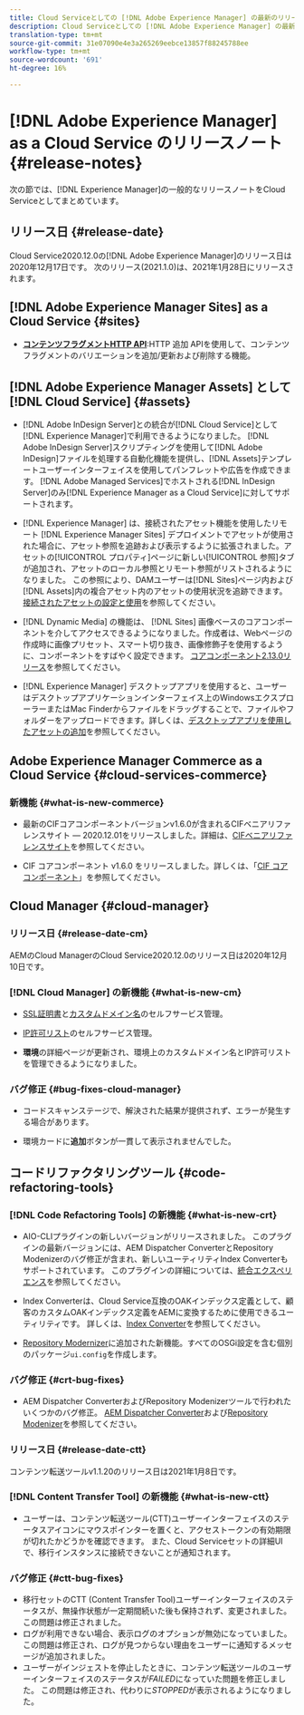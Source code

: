```yaml
---
title: Cloud Serviceとしての [!DNL Adobe Experience Manager] の最新のリリースノートです。
description: Cloud Serviceとしての [!DNL Adobe Experience Manager] の最新のリリースノートです。
translation-type: tm+mt
source-git-commit: 31e07090e4e3a265269eebce13857f88245788ee
workflow-type: tm+mt
source-wordcount: '691'
ht-degree: 16%

---
```



# [!DNL Adobe Experience Manager] as a Cloud Service のリリースノート {#release-notes}

次の節では、[!DNL Experience Manager]の一般的なリリースノートをCloud Serviceとしてまとめています。

## リリース日 {#release-date}

Cloud Service2020.12.0の[!DNL Adobe Experience Manager]のリリース日は2020年12月17日です。
次のリリース(2021.1.0)は、2021年1月28日にリリースされます。

## [!DNL Adobe Experience Manager Sites] as a Cloud Service {#sites}

* **[コンテンツフラグメントHTTP API](/help/assets/content-fragments/assets-api-content-fragments.md)**:HTTP 追加 APIを使用して、コンテンツフラグメントのバリエーションを追加/更新および削除する機能。

## [!DNL Adobe Experience Manager Assets] として  [!DNL Cloud Service] {#assets}

* [!DNL Adobe InDesign Server]との統合が[!DNL Cloud Service]として[!DNL Experience Manager]で利用できるようになりました。 [!DNL Adobe InDesign Server]スクリプティングを使用して[!DNL Adobe InDesign]ファイルを処理する自動化機能を提供し、[!DNL Assets]テンプレートユーザーインターフェイスを使用してパンフレットや広告を作成できます。 [!DNL Adobe Managed Services]でホストされる[!DNL InDesign Server]のみ[!DNL Experience Manager as a Cloud Service]に対してサポートされます。<!-- TBD: Add link to article. -->

* [!DNL Experience Manager] は、接続されたアセット機能を使用したリモート [!DNL Experience Manager Sites] デプロイメントでアセットが使用された場合に、アセット参照を追跡および表示するように拡張されました。アセットの[!UICONTROL プロパティ]ページに新しい[!UICONTROL 参照]タブが追加され、アセットのローカル参照とリモート参照がリストされるようになりました。 この参照により、DAMユーザーは[!DNL Sites]ページ内および[!DNL Assets]内の複合アセット内のアセットの使用状況を追跡できます。 [接続されたアセットの設定と使用](/help/assets/use-assets-across-connected-assets-instances.md)を参照してください。

* [!DNL Dynamic Media] の機能は、 [!DNL Sites] 画像ベースのコアコンポーネントを介してアクセスできるようになりました。作成者は、Webページの作成時に画像プリセット、スマート切り抜き、画像修飾子を使用するように、コンポーネントをすばやく設定できます。 [コアコンポーネント2.13.0リリース](https://github.com/adobe/aem-core-wcm-components/releases/tag/core.wcm.components.reactor-2.13.0)を参照してください。

* [!DNL Experience Manager] デスクトップアプリを使用すると、ユーザーはデスクトップアプリケーションインターフェイス上のWindowsエクスプローラーまたはMac Finderからファイルをドラッグすることで、ファイルやフォルダーをアップロードできます。詳しくは、[デスクトップアプリを使用したアセットの追加](https://experienceleague.adobe.com/docs/experience-manager-desktop-app/using/using.html#upload-and-add-new-assets-to-aem)を参照してください。

## Adobe Experience Manager Commerce as a Cloud Service {#cloud-services-commerce}

### 新機能 {#what-is-new-commerce}

* 最新のCIFコアコンポーネントバージョンv1.6.0が含まれるCIFベニアリファレンスサイト — 2020.12.01をリリースしました。詳細は、[CIFベニアリファレンスサイト](https://github.com/adobe/aem-cif-guides-venia/releases/tag/venia-2020.12.01)を参照してください。

* CIF コアコンポーネント v1.6.0 をリリースしました。詳しくは、「[CIF コアコンポーネント](https://github.com/adobe/aem-core-cif-components/releases/tag/core-cif-components-reactor-1.6.0)」を参照してください。

## Cloud Manager {#cloud-manager}

### リリース日 {#release-date-cm}

AEMのCloud ManagerのCloud Service2020.12.0のリリース日は2020年12月10日です。

### [!DNL Cloud Manager] の新機能 {#what-is-new-cm}

* [SSL証明書](/help/implementing/cloud-manager/managing-ssl-certifications/introduction.md)と[カスタムドメイン名](/help/implementing/cloud-manager/custom-domain-names/introduction.md)のセルフサービス管理。

* [IP許可リスト](/help/implementing/cloud-manager/ip-allow-lists/introduction.md)のセルフサービス管理。

* **環境**&#x200B;の詳細ページが更新され、環境上のカスタムドメイン名とIP許可リストを管理できるようになりました。

### バグ修正 {#bug-fixes-cloud-manager}

* コードスキャンステージで、解決された結果が提供されず、エラーが発生する場合があります。

* 環境カードに&#x200B;**追加**&#x200B;ボタンが一貫して表示されませんでした。

## コードリファクタリングツール {#code-refactoring-tools}

### [!DNL Code Refactoring Tools] の新機能 {#what-is-new-crt}

* AIO-CLIプラグインの新しいバージョンがリリースされました。 このプラグインの最新バージョンには、AEM Dispatcher ConverterとRepository Modenizerのバグ修正が含まれ、新しいユーティリティIndex Converterもサポートされています。 このプラグインの詳細については、[統合エクスペリエンス](https://experienceleague.adobe.com/docs/experience-manager-cloud-service/moving/refactoring-tools/unified-experience.html?lang=en#benefits)を参照してください。

* Index Converterは、Cloud Service互換のOAKインデックス定義として、顧客のカスタムOAKインデックス定義をAEMに変換するために使用できるユーティリティです。 詳しくは、[Index Converter](https://github.com/adobe/aem-cloud-service-source-migration/tree/master/packages/index-converter)を参照してください。

* [Repository Modernizer](https://github.com/adobe/aem-cloud-service-source-migration/tree/master/packages/repository-modernizer)に追加された新機能。すべてのOSGi設定を含む個別のパッケージ`ui.config`を作成します。

### バグ修正 {#crt-bug-fixes}

* AEM Dispatcher ConverterおよびRepository Modenizerツールで行われたいくつかのバグ修正。 [AEM Dispatcher Converter](https://github.com/adobe/aem-cloud-service-source-migration/tree/master/packages/dispatcher-converter)および[Repository Modenizer](https://github.com/adobe/aem-cloud-service-source-migration/tree/master/packages/repository-modernizer)を参照してください。

### リリース日 {#release-date-ctt}

コンテンツ転送ツールv1.1.20のリリース日は2021年1月8日です。

### [!DNL Content Transfer Tool] の新機能 {#what-is-new-ctt}

* ユーザーは、コンテンツ転送ツール(CTT)ユーザーインターフェイスのステータスアイコンにマウスポインターを置くと、アクセストークンの有効期限が切れたかどうかを確認できます。 また、Cloud Serviceセットの詳細UIで、移行インスタンスに接続できないことが通知されます。

### バグ修正 {#ctt-bug-fixes}

* 移行セットのCTT (Content Transfer Tool)ユーザーインターフェイスのステータスが、無操作状態が一定期間続いた後も保持されず、変更されました。 この問題は修正されました。
* ログが利用できない場合、表示ログのオプションが無効になっていました。 この問題は修正され、ログが見つからない理由をユーザーに通知するメッセージが追加されました。
* ユーザーがインジェストを停止したときに、コンテンツ転送ツールのユーザーインターフェイスのステータスが&#x200B;*FAILED*&#x200B;になっていた問題を修正しました。 この問題は修正され、代わりに&#x200B;*STOPPED*&#x200B;が表示されるようになりました。